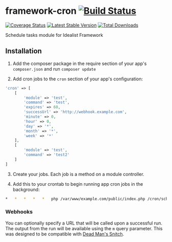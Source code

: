 framework-cron [![Build Status](https://travis-ci.org/idealistsoft/framework-cron.png?branch=master)](https://travis-ci.org/idealistsoft/framework-cron)
==============

[![Coverage Status](https://coveralls.io/repos/idealistsoft/framework-cron/badge.png)](https://coveralls.io/r/idealistsoft/framework-cron)
[![Latest Stable Version](https://poser.pugx.org/idealistsoft/framework-cron/v/stable.png)](https://packagist.org/packages/idealistsoft/framework-cron)
[![Total Downloads](https://poser.pugx.org/idealistsoft/framework-cron/downloads.png)](https://packagist.org/packages/idealistsoft/framework-cron)

Schedule tasks module for Idealist Framework

## Installation

1. Add the composer package in the require section of your app's `composer.json` and run `composer update`

2. Add cron jobs to the `cron` section of your app's configuration:
```php
'cron' => [
	[
		'module' => 'test',
		'command' => 'test',
		'expires' => 60,
		'successUrl' => 'http://webhook.example.com',
		'minute' => 0,
		'hour' => 0,
		'day' => '*',
		'month' => '*',
		'week' => '*'
	],
	[
		'module' => 'test',
		'command' => 'test2'
	]
]
```

3. Create your jobs. Each job is a method on a module controller.

4. Add this to your crontab to begin running app cron jobs in the background:
```bash
*	*	*	*	*	php /var/www/example.com/public/index.php /cron/scheduleCheck
```

### Webhooks

You can optionally specify a URL that will be called upon a successful run. The output from the run will be available using the `m` query parameter. This was designed to be compatible with [Dead Man's Snitch](https://deadmanssnitch.com/).